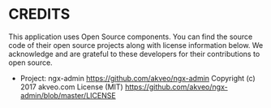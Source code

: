 # CREDITS

This application uses Open Source components. 
You can find the source code of their open source projects along with license information below.
We acknowledge and are grateful to these developers for their contributions to open source.

* Project: ngx-admin https://github.com/akveo/ngx-admin
  Copyright (c) 2017 akveo.com
  License (MIT) https://github.com/akveo/ngx-admin/blob/master/LICENSE
